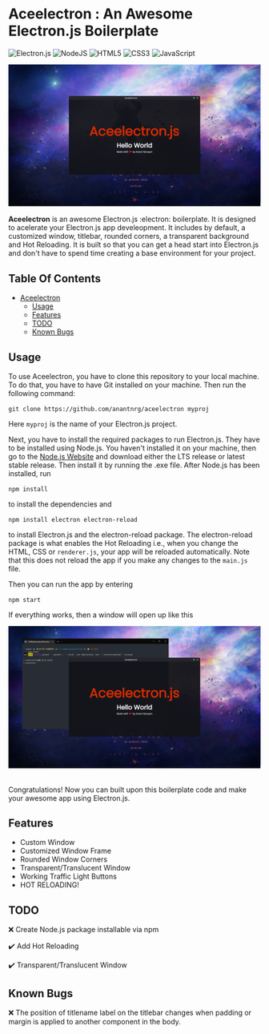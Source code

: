 # Aceelectron : An Awesome Electron.js Boilerplate
![Electron.js](https://img.shields.io/badge/Electron-191970?style=for-the-badge&logo=Electron&logoColor=white) ![NodeJS](https://img.shields.io/badge/node.js-6DA55F?style=for-the-badge&logo=node.js&logoColor=white) ![HTML5](https://img.shields.io/badge/html5-%23E34F26.svg?style=for-the-badge&logo=html5&logoColor=white) ![CSS3](https://img.shields.io/badge/css3-%231572B6.svg?style=for-the-badge&logo=css3&logoColor=white) ![JavaScript](https://img.shields.io/badge/javascript-%23323330.svg?style=for-the-badge&logo=javascript&logoColor=%23F7DF1E)

![ ](https://github.com/anantnrg/Aceelectron/blob/main/readme/aceelectron_desktop.png?raw=true)

**Aceelectron** is an awesome Electron.js :electron: boilerplate. It is designed to acelerate your Electron.js app develeopment. It includes by default, a customized window, titlebar, rounded corners, a transparent background and Hot Reloading. It is built so that you can get a head start into Electron.js and don't have to spend time creating a base environment for your project.

<!-- TOC -->
## Table Of Contents
- [Aceelectron](#-Aceelectron-:-An-Awesome-Electron.js-Boilerplate)
   - [Usage](#Usage)
   - [Features](#Features)
   - [TODO](#TODO)
   - [Known Bugs](#Known-Bugs)
   

<!-- /TOC -->

## Usage
To use Aceelectron, you have to clone this repository to your local machine. To do that, you have to have Git installed on your machine. Then run the following command: </br>
```
git clone https://github.com/anantnrg/aceelectron myproj
```
Here ```myproj``` is the name of your Electron.js project.

Next, you have to install the required packages to run Electron.js. They have to be installed using Node.js. You haven't installed it on your machine, then go to the [Node.js Website](https://nodejs.org) and download either the LTS release or latest stable release. Then install it by running the .exe file. After Node.js has been installed, run
</br>
```
npm install
```
to install the dependencies and 
</br>
```
npm install electron electron-reload
```
to install Electron.js and the electron-reload package. The electron-reload package is what enables the Hot Reloading i.e., when you change the HTML, CSS or ```renderer.js```, your app will be reloaded automatically. Note that this does not reload the app if you make any changes to the ```main.js``` file.

Then you can run the app by entering
</br>
```
npm start
```
If everything works, then a window will open up like this 
</br>

![ ](https://github.com/anantnrg/Aceelectron/blob/main/readme/aceelectron_dev_final.png?raw=true)

</br> Congratulations! Now you can built upon this boilerplate code and make your awesome app using Electron.js.

## Features

* Custom Window
* Customized Window Frame
* Rounded Window Corners
* Transparent/Translucent Window
* Working Traffic Light Buttons
* HOT RELOADING!


## TODO
:x:  Create Node.js package installable via npm
</br>

:heavy_check_mark:  Add Hot Reloading
</br>

:heavy_check_mark:  Transparent/Translucent Window


## Known Bugs
:x: The position of titlename label on the titlebar changes when padding or margin is applied to another component in the body.
